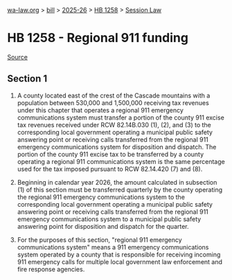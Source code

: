 [wa-law.org](/) > [bill](/bill/) > [2025-26](/bill/2025-26/) > [HB 1258](/bill/2025-26/hb/1258/) > [Session Law](/bill/2025-26/hb/1258/S.SL/)

# HB 1258 - Regional 911 funding

[Source](http://lawfilesext.leg.wa.gov/biennium/2025-26/Pdf/Bills/Session%20Laws/House/1258-S.SL.pdf)

## Section 1
1. A county located east of the crest of the Cascade mountains with a population between 530,000 and 1,500,000 receiving tax revenues under this chapter that operates a regional 911 emergency communications system must transfer a portion of the county 911 excise tax revenues received under RCW 82.14B.030 (1), (2), and (3) to the corresponding local government operating a municipal public safety answering point or receiving calls transferred from the regional 911 emergency communications system for disposition and dispatch. The portion of the county 911 excise tax to be transferred by a county operating a regional 911 communications system is the same percentage used for the tax imposed pursuant to RCW 82.14.420 (7) and (8).

2. Beginning in calendar year 2026, the amount calculated in subsection (1) of this section must be transferred quarterly by the county operating the regional 911 emergency communications system to the corresponding local government operating a municipal public safety answering point or receiving calls transferred from the regional 911 emergency communications system to a municipal public safety answering point for disposition and dispatch for the quarter.

3. For the purposes of this section, "regional 911 emergency communications system" means a 911 emergency communications system operated by a county that is responsible for receiving incoming 911 emergency calls for multiple local government law enforcement and fire response agencies.
